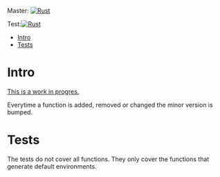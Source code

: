 Master: [![Rust](https://github.com/MitchellBerend/simulation_rust/actions/workflows/rust.yml/badge.svg?branch=master&event=push)](https://github.com/MitchellBerend/simulation_rust/actions/workflows/rust.yml)

Test:[![Rust](https://github.com/MitchellBerend/simulation_rust/actions/workflows/rust.yml/badge.svg?branch=test&event=push)](https://github.com/MitchellBerend/simulation_rust/actions/workflows/rust.yml)

- [Intro](#intro)
- [Tests](#tests)


# Intro
<ins>This is a work in progres.</ins>

Everytime a function is added, removed or changed the minor version is bumped.


# Tests
The tests do not cover all functions. They only cover the functions that generate default environments.
